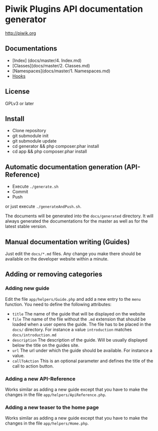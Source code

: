 Piwik Plugins API documentation generator
=======================

http://piwik.org

## Documentations

 * [Index] (docs/master/4. Index.md)
 * [Classes](docs/master/2. Classes.md)
 * [Namespaces](docs/master/1. Namespaces.md)
 * [Hooks](docs/master/Hooks.md)

## License

GPLv3 or later

## Install

 * Clone repository
 * git submodule init
 * git submodule update
 * cd generator && php composer.phar install
 * cd app && php composer.phar install

## Automatic documentation generation (API-Reference)

 * Execute `./generate.sh`
 * Commit
 * Push

or just execute `./generateAndPush.sh`.

The documents will be generated into the `docs/generated` directory. It will always generated the documentations for the master as well as for the latest stable version.

## Manual documentation writing (Guides)

Just edit the `docs/*.md` files. Any change you make there should be available on the developer website within a minute.

## Adding or removing categories

### Adding new guide

Edit the file `app/helpers/Guide.php` and add a new entry to the `menu` function. You need to define the following attributes:

 * `title` The name of the guide that will be displayed on the website
 * `file` The name of the file without the `.md` extension that should be loaded when a user opens the guide. The file has to be placed in the `docs/` directory. For instance a value `introduction` matches `docs/introduction.md`
 * `description` The description of the guide. Will be usually displayed below the title on the guides site.
 * `url` The url under which the guide should be available. For instance a value.
 * `callToAction` This is an optional parameter and defines the title of the call to action button.

### Adding a new API-Reference

Works similar as adding a new guide except that you have to make the changes in the file `app/helpers/ApiReference.php`.

### Adding a new teaser to the home page

Works similar as adding a new guide except that you have to make the changes in the file `app/helpers/Home.php`.
